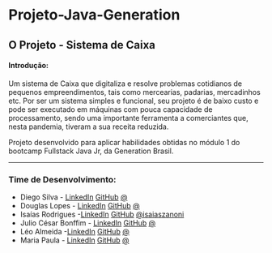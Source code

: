 # Projeto-Java-Generation

## O Projeto - Sistema de Caixa

#### Introdução:

Um sistema de Caixa que digitaliza e resolve problemas cotidianos de pequenos empreendimentos, tais como mercearias, padarias, mercadinhos etc. Por ser um sistema simples e
funcional, seu projeto é de baixo custo e pode ser executado em máquinas com pouca capacidade de processamento, sendo uma importante ferramenta a comerciantes que, nesta pandemia,
tiveram a sua receita reduzida.

Projeto desenvolvido para aplicar habilidades obtidas no módulo 1 do bootcamp Fullstack Java Jr, da Generation Brasil.

---

### Time de Desenvolvimento:

- Diego Silva - <a href="https://www.linkedin.com/in/diego-silva-2479711a7/">LinkedIn<a/> <a href="https://github.com/diegobsilva10">GitHub<a/>  <a href="http://teste.com">@<a/>  
- Douglas Lopes - <a href="https://www.linkedin.com/in/douglas-souza-94675616a/">LinkedIn<a/> <a href="https://github.com/snaiter0">GitHub<a/>  <a href="#">@<a/> 
- Isaías Rodrigues -<a href="https://www.linkedin.com/in/isaiasz/">LinkedIn<a/> <a href="https://github.com/isaiaszanoni">GitHub<a/>  <a href="#">@isaiaszanoni<a/> 
- Julio César Bonffim - <a href="">LinkedIn<a/> <a href="https://github.com/JulioBonffim">GitHub<a/>  <a href="#">@<a/> 
- Léo Almeida  -<a href="https://www.linkedin.com/in/leo-nardow/">LinkedIn<a/> <a href="https://github.com/leo-nardow">GitHub<a/>  <a href="#">@<a/> 
- Maria Paula - <a href="https://www.linkedin.com/in/mariapaula-bern/">LinkedIn<a/> <a href="https://github.com/MariaPaulaBernardes">GitHub<a/>  <a href="#">@<a/> 

